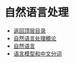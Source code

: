 # 自然语言处理

* [返回顶层目录](../../SUMMARY.md)
* [自然语言处理概论](natural-language-processing-introduction/natural-language-processing-introduction.md)
* [自然语言](natural-language/natural-language.md)
* [语言模型和中文分词](language-model-and-chinese-word-segmentation/language-model-and-chinese-word-segmentation.md)











